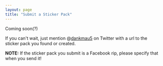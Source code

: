 ```yaml
---
layout: page
title: "Submit a Sticker Pack"
---
```


Coming soon(?)

If you can't wait, just mention @<a href="https://twitter.com/dankmau5">dankmau5</a> on Twitter with a url to the sticker pack you found or created.

<div class="message">
  <strong>NOTE:</strong> If the sticker pack you submit is a Facebook rip, please specify that when you send it!
</div>
